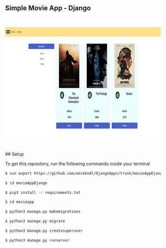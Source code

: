 ## Simple Movie App - Django
<br />
<p align="center">
<img src="images/movieapp.png"  height="350" width="650" >
<br />
</p>
<br />
<br />
## Setup

To get this repository, run the following commands inside your terminal

```bash
$ svn export https://github.com/emrekndl/DjangoApps/trunk/movieAppDjango
```

```bash
$ cd movieAppDjango
```

```bash
$ pip3 install -r requirements.txt
```

```bash
$ cd movieapp
```

```bash
$ python3 manage.py makemigrations
```

```bash
$ python3 manage.py migrate
```

```bash
$ python3 manage.py createsuperuser
```

```bash
$ python3 manage.py runserver
```

